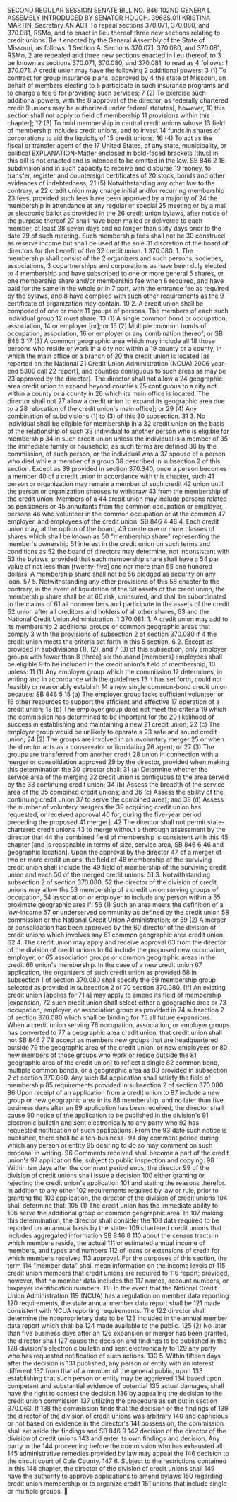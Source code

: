 SECOND REGULAR SESSION
SENATE BILL NO. 846
102ND GENERA L ASSEMBLY
INTRODUCED BY SENATOR HOUGH.
3968S.01I KRISTINA MARTIN, Secretary
AN ACT
To repeal sections 370.071, 370.080, and 370.081, RSMo, and to enact in lieu thereof three new
sections relating to credit unions.
Be it enacted by the General Assembly of the State of Missouri, as follows:
1 Section A. Sections 370.071, 370.080, and 370.081, RSMo,
2 are repealed and three new sections enacted in lieu thereof, to
3 be known as sections 370.071, 370.080, and 370.081, to read as
4 follows:
1 370.071. A credit union may have the following
2 additional powers:
3 (1) To contract for group insurance plans, approved by
4 the state of Missouri, on behalf of members electing to
5 participate in such insurance programs and to charge a fee
6 for providing such services;
7 (2) To exercise such additional powers, with the
8 approval of the director, as federally chartered credit
9 unions may be authorized under federal statutes[; however,
10 this section shall not apply to field of membership
11 provisions within this chapter];
12 (3) To hold membership in central credit unions whose
13 field of membership includes credit unions, and to invest
14 funds in shares of corporations to aid the liquidity of
15 credit unions;
16 (4) To act as the fiscal or transfer agent of the
17 United States, of any state, municipality, or political
EXPLANATION-Matter enclosed in bold-faced brackets [thus] in this bill is not enacted
and is intended to be omitted in the law.
SB 846 2
18 subdivision and in such capacity to receive and disburse
19 money, to transfer, register and countersign certificates of
20 stock, bonds and other evidences of indebtedness;
21 (5) Notwithstanding any other law to the contrary, a
22 credit union may charge initial and/or recurring membership
23 fees, provided such fees have been approved by a majority of
24 the membership in attendance at any regular or special
25 meeting or by a mail or electronic ballot as provided in the
26 credit union bylaws, after notice of the purpose thereof
27 shall have been mailed or delivered to each member, at least
28 seven days and no longer than sixty days prior to the date
29 of such meeting. Such membership fees shall not be
30 construed as reserve income but shall be used at the sole
31 discretion of the board of directors for the benefit of the
32 credit union.
1 370.080. 1. The membership shall consist of the
2 organizers and such persons, societies, associations,
3 copartnerships and corporations as have been duly elected to
4 membership and have subscribed to one or more general
5 shares, or one membership share and/or membership fee when
6 required, and have paid for the same in the whole or in
7 part, with the entrance fee as required by the bylaws, and
8 have complied with such other requirements as the
9 certificate of organization may contain.
10 2. A credit union shall be composed of one or more
11 groups of persons. The members of each such individual group
12 must share:
13 (1) A single common bond or occupation, association,
14 or employer [or]; or
15 (2) Multiple common bonds of occupation, association,
16 or employer or any combination thereof; or
SB 846 3
17 (3) A common geographic area which may include all
18 those persons who reside or work in a city not within a
19 county or a county, in which the main office or a branch of
20 the credit union is located [as reported on the National
21 Credit Union Administration (NCUA) 2006 year-end 5300 call
22 report], and counties contiguous to such areas as may be
23 approved by the director[. The director shall not allow a
24 geographic area credit union to expand beyond counties
25 contiguous to a city not within a county or a county in
26 which its main office is located. The director shall not
27 allow a credit union to expand its geographic area due to a
28 relocation of the credit union's main office]; or
29 (4) Any combination of subdivisions (1) to (3) of this
30 subsection.
31 3. No individual shall be eligible for membership in a
32 credit union on the basis of the relationship of such
33 individual to another person who is eligible for membership
34 in such credit union unless the individual is a member of
35 the immediate family or household, as such terms are defined
36 by the commission, of such person, or the individual was a
37 spouse of a person who died while a member of a group
38 described in subsection 2 of this section. Except as
39 provided in section 370.340, once a person becomes a member
40 of a credit union in accordance with this chapter, such
41 person or organization may remain a member of such credit
42 union until the person or organization chooses to withdraw
43 from the membership of the credit union. Members of a
44 credit union may include persons related as pensioners or
45 annuitants from the common occupation or employer, persons
46 who volunteer in the common occupation or at the common
47 employer, and employees of the credit union.
SB 846 4
48 4. Each credit union may, at the option of the board,
49 create one or more classes of shares which shall be known as
50 "membership share" representing the member's ownership
51 interest in the credit union on such terms and conditions as
52 the board of directors may determine, not inconsistent with
53 the bylaws, provided that each membership share shall have a
54 par value of not less than [twenty-five] one nor more than
55 one hundred dollars. A membership share shall not be
56 pledged as security on any loan.
57 5. Notwithstanding any other provisions of this
58 chapter to the contrary, in the event of liquidation of the
59 assets of the credit union, the membership share shall be at
60 risk, uninsured, and shall be subordinated to the claims of
61 all nonmembers and participate in the assets of the credit
62 union after all creditors and holders of all other shares,
63 and the National Credit Union Administration.
1 370.081. 1. A credit union may add to its membership
2 additional groups or common geographic areas that comply
3 with the provisions of subsection 2 of section 370.080 if
4 the credit union meets the criteria set forth in this
5 section.
6 2. Except as provided in subdivisions (1), (2), and
7 (3) of this subsection, only employer groups with fewer than
8 [three] six thousand [members] employees shall be eligible
9 to be included in the credit union's field of membership,
10 unless:
11 (1) Any employer group which the commission
12 determines, in writing and in accordance with the guidelines
13 it has set forth, could not feasibly or reasonably establish
14 a new single common-bond credit union because:
SB 846 5
15 (a) The employer group lacks sufficient volunteer or
16 other resources to support the efficient and effective
17 operation of a credit union;
18 (b) The employer group does not meet the criteria
19 which the commission has determined to be important for the
20 likelihood of success in establishing and maintaining a new
21 credit union;
22 (c) The employer group would be unlikely to operate a
23 safe and sound credit union;
24 (2) The groups are involved in an involuntary merger
25 or when the director acts as a conservator or liquidating
26 agent; or
27 (3) The groups are transferred from another credit
28 union in connection with a merger or consolidation approved
29 by the director, provided when making this determination the
30 director shall:
31 (a) Determine whether the service area of the merging
32 credit union is contiguous to the area served by the
33 continuing credit union;
34 (b) Assess the breadth of the service area of the
35 combined credit unions; and
36 (c) Assess the ability of the continuing credit union
37 to serve the combined area[; and
38 (d) Assess the number of voluntary mergers the
39 acquiring credit union has requested, or received approval
40 for, during the five-year period preceding the proposed
41 merger].
42 The director shall not permit state-chartered credit unions
43 to merge without a thorough assessment by the director that
44 the combined field of membership is consistent with this
45 chapter [and is reasonable in terms of size, service area,
SB 846 6
46 and geographic location]. Upon the approval by the director
47 of a merger of two or more credit unions, the field of
48 membership of the surviving credit union shall include the
49 field of membership of the surviving credit union and each
50 of the merged credit unions.
51 3. Notwithstanding subsection 2 of section 370.080,
52 the director of the division of credit unions may allow the
53 membership of a credit union serving groups of occupation,
54 association or employer to include any person within a
55 proximate geographic area if:
56 (1) Such an area meets the definition of a low-income
57 or underserved community as defined by the credit union
58 commission or the National Credit Union Administration; or
59 (2) A merger or consolidation has been approved by the
60 director of the division of credit unions which involves any
61 common geographic area credit union.
62 4. The credit union may apply and receive approval
63 from the director of the division of credit unions to
64 include the proposed new occupation, employer, or
65 association groups or common geographic areas in the credit
66 union's membership. In the case of a new credit union
67 application, the organizers of such credit union as provided
68 in subsection 1 of section 370.080 shall specify the
69 membership group selected as provided in subsection 2 of
70 section 370.080. [If] An existing credit union [applies for
71 a] may apply to amend its field of membership [expansion,
72 such credit union shall select either a geographic area or
73 occupation, employer, or association group as provided in
74 subsection 2 of section 370.080 which shall be binding for
75 all future expansions. When a credit union serving
76 occupation, association, or employer groups has converted to
77 a geographic area credit union, that credit union shall not
SB 846 7
78 accept as members new groups that are headquartered outside
79 the geographic area of the credit union, or new employees or
80 new members of those groups who work or reside outside the
81 geographic area of the credit union] to reflect a single
82 common bond, multiple common bonds, or a geographic area as
83 provided in subsection 2 of section 370.080. Any such
84 application shall satisfy the field of membership
85 requirements provided in subsection 2 of section 370.080.
86 Upon receipt of an application from a credit union to
87 include a new group or new geographic area in its
88 membership, and no later than five business days after an
89 application has been received, the director shall cause
90 notice of the application to be published in the division's
91 electronic bulletin and sent electronically to any party who
92 has requested notification of such applications. From the
93 date such notice is published, there shall be a ten-business-
94 day comment period during which any person or entity
95 desiring to do so may comment on such proposal in writing.
96 Comments received shall become a part of the credit union's
97 application file, subject to public inspection and copying.
98 Within ten days after the comment period ends, the director
99 of the division of credit unions shall issue a decision
100 either granting or rejecting the credit union's application
101 and stating the reasons therefor. In addition to any other
102 requirements required by law or rule, prior to granting the
103 application, the director of the division of credit unions
104 shall determine that:
105 (1) The credit union has the immediate ability to
106 serve the additional group or common geographic area. In
107 making this determination, the director shall consider the
108 data required to be reported on an annual basis by the state-
109 chartered credit unions that includes aggregated information
SB 846 8
110 about the census tracts in which members reside, the actual
111 or estimated annual income of members, and types and numbers
112 of loans or extensions of credit for which members received
113 approval. For the purposes of this section, the term
114 "member data" shall mean information on the income levels of
115 credit union members that credit unions are required to
116 report; provided, however, that no member data includes the
117 names, account numbers, or taxpayer identification numbers.
118 In the event that the National Credit Union Administration
119 (NCUA) has a regulation on member data reporting
120 requirements, the state annual member data report shall be
121 made consistent with NCUA reporting requirements. The
122 director shall determine the nonproprietary data to be
123 included in the annual member data report which shall be
124 made available to the public.
125 (2) No later than five business days after an
126 expansion or merger has been granted, the director shall
127 cause the decision and findings to be published in the
128 division's electronic bulletin and sent electronically to
129 any party who has requested notification of such actions.
130 5. Within fifteen days after the decision is
131 published, any person or entity with an interest different
132 from that of a member of the general public, upon
133 establishing that such person or entity may be aggrieved
134 based upon competent and substantial evidence of potential
135 actual damages, shall have the right to contest the decision
136 by appealing the decision to the credit union commission
137 utilizing the procedure as set out in section 370.063. If
138 the commission finds that the decision or the findings of
139 the director of the division of credit unions was arbitrary
140 and capricious or not based on evidence in the director's
141 possession, the commission shall set aside the findings and
SB 846 9
142 decision of the director of the division of credit unions
143 and enter its own findings and decision. Any party in the
144 proceeding before the commission who has exhausted all
145 administrative remedies provided by law may appeal the
146 decision to the circuit court of Cole County.
147 6. Subject to the restrictions contained in this
148 chapter, the director of the division of credit unions shall
149 have the authority to approve applications to amend bylaws
150 regarding credit union membership or to organize credit
151 unions that include single or multiple groups.

